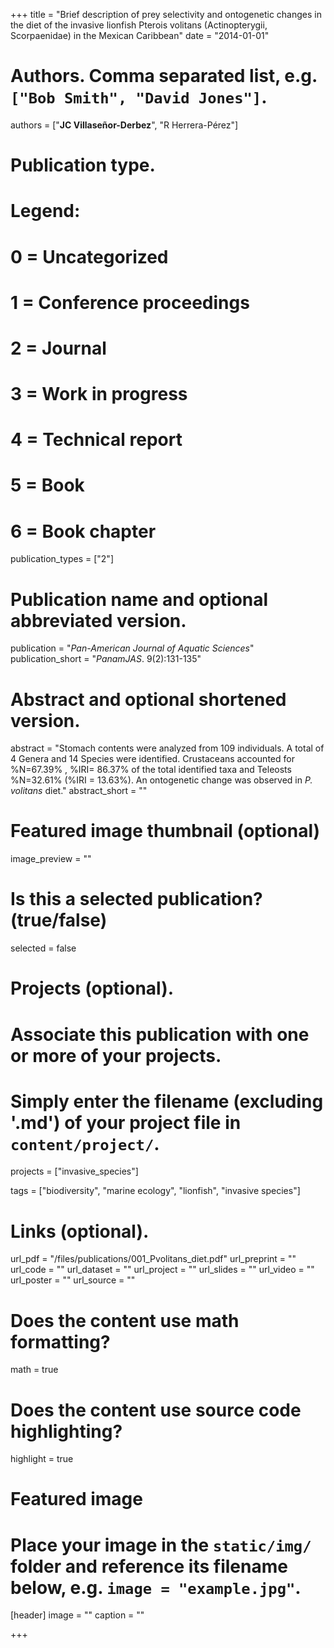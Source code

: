 +++
title = "Brief description of prey selectivity and ontogenetic changes in the diet of the invasive lionfish Pterois volitans (Actinopterygii, Scorpaenidae) in the Mexican Caribbean"
date = "2014-01-01"

# Authors. Comma separated list, e.g. `["Bob Smith", "David Jones"]`.
authors = ["**JC Villaseñor-Derbez**", "R Herrera-Pérez"]

# Publication type.
# Legend:
# 0 = Uncategorized
# 1 = Conference proceedings
# 2 = Journal
# 3 = Work in progress
# 4 = Technical report
# 5 = Book
# 6 = Book chapter
publication_types = ["2"]

# Publication name and optional abbreviated version.
publication = "*Pan-American Journal of Aquatic Sciences*"
publication_short = "*PanamJAS*. 9(2):131-135"

# Abstract and optional shortened version.
abstract = "Stomach contents were analyzed from 109 individuals. A total of 4 Genera and 14 Species were identified. Crustaceans accounted for %N=67.39% , %IRI= 86.37% of the total identified taxa and Teleosts %N=32.61% (%IRI = 13.63%). An ontogenetic change was observed in *P. volitans* diet."
abstract_short = ""

# Featured image thumbnail (optional)
image_preview = ""

# Is this a selected publication? (true/false)
selected = false

# Projects (optional).
#   Associate this publication with one or more of your projects.
#   Simply enter the filename (excluding '.md') of your project file in `content/project/`.
projects = ["invasive_species"]

tags = ["biodiversity", "marine ecology", "lionfish", "invasive species"]

# Links (optional).
url_pdf = "/files/publications/001_Pvolitans_diet.pdf"
url_preprint = ""
url_code = ""
url_dataset = ""
url_project = ""
url_slides = ""
url_video = ""
url_poster = ""
url_source = ""

# Does the content use math formatting?
math = true

# Does the content use source code highlighting?
highlight = true

# Featured image
# Place your image in the `static/img/` folder and reference its filename below, e.g. `image = "example.jpg"`.
[header]
image = ""
caption = ""

+++
